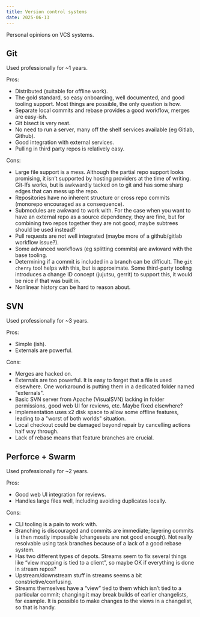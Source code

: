 ```yaml
---
title: Version control systems
date: 2025-06-13
---
```


Personal opinions on VCS systems.

## Git

Used professionally for ~1 years.

Pros:

- Distributed (suitable for offline work).
- The gold standard, so easy onboarding, well documented, and good tooling support. Most things are possible, the only question is how.
- Separate local commits and rebase provides a good workflow, merges are easy-ish.
- Git bisect is very neat.
- No need to run a server, many off the shelf services available (eg Gitlab, Github).
- Good integration with external services.
- Pulling in third party repos is relatively easy.

Cons:

- Large file support is a mess. Although the partial repo support looks promising, it isn’t supported by hosting providers at the time of writing. Git-lfs works, but is awkwardly tacked on to git and has some sharp edges that can mess up the repo.
- Repositories have no inherent structure or cross repo commits (monorepo encouraged as a consequence).
- Submodules are awkward to work with. For the case when you want to have an external repo as a source dependency, they are fine, but for combining two repos together they are not good; maybe subtrees should be used instead?
- Pull requests are not well integrated (maybe more of a github/gitlab workflow issue?).
- Some advanced workflows (eg splitting commits) are awkward with the base tooling.
- Determining if a commit is included in a branch can be difficult. The `git cherry` tool helps with this, but is approximate. Some third-party tooling introduces a change ID concept (jujutsu, gerrit) to support this, it would be nice if that was built in.
- Nonlinear history can be hard to reason about.

## SVN

Used professionally for ~3 years.

Pros:

- Simple (ish).
- Externals are powerful.

Cons:

- Merges are hacked on.
- Externals are too powerful. It is easy to forget that a file is used elsewhere. One workaround is putting them in a dedicated folder named "externals".
- Basic SVN server from Apache (VisualSVN) lacking in folder permissions, good web UI for reviews, etc. Maybe fixed elsewhere?
- Implementation uses x2 disk space to allow some offline features, leading to a "worst of both worlds" situation.
- Local checkout could be damaged beyond repair by cancelling actions half way through.
- Lack of rebase means that feature branches are crucial.

## Perforce + Swarm

Used professionally for ~2 years.

Pros:

- Good web UI integration for reviews.
- Handles large files well, including avoiding duplicates locally.

Cons:

- CLI tooling is a pain to work with.
- Branching is discouraged and commits are immediate; layering commits is then mostly impossible (changesets are not good enough). Not really resolvable using task branches because of a lack of a good rebase system.
- Has two different types of depots. Streams seem to fix several things like “view mapping is tied to a client”, so maybe OK if everything is done in stream repos?
- Upstream/downstream stuff in streams seems a bit constrictive/confusing.
- Streams themselves have a “view” tied to them which isn’t tied to a particular commit; changing it may break builds of earlier changelists, for example. It is possible to make changes to the views in a changelist, so that is handy.

